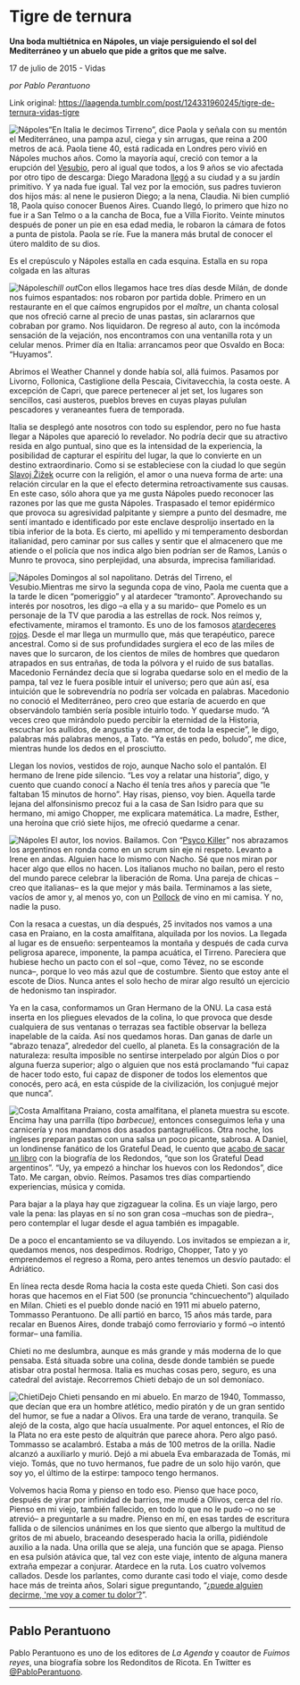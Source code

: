# Tigre de ternura

**Una boda multiétnica en Nápoles, un viaje persiguiendo el sol del Mediterráneo y un abuelo que pide a gritos que me salve.**

17 de julio de 2015 - Vidas

_por Pablo Perantuono_

Link original: https://laagenda.tumblr.com/post/124331960245/tigre-de-ternura-vidas-tigre

![Nápoles](https://64.media.tumblr.com/6759bce8de1eb56fd27b7c77755e7607/tumblr_inline_pk0gwoAqR21t6q87u_500.jpg)“En
Italia le decimos Tirreno”, dice Paola y señala con su mentón el
Mediterráneo, una pampa azul, ciega y sin arrugas, que reina a 200
metros de acá. Paola tiene 40, está radicada en Londres pero vivió
en Nápoles muchos años. Como la mayoría aquí, creció con temor a
la erupción
del [Vesubio](http://www.unabrevehistoria.com/2007/11/vesubio-1944.html), pero al igual que todos, a los 9 años se vio afectada
por otro tipo de descarga: Diego Maradona [llegó](https://www.youtube.com/watch?v=R5MPK3Zd1Ks) a su ciudad y a su
jardín primitivo. Y ya nada fue igual. Tal vez por la emoción, sus
padres tuvieron dos hijos más: al nene le pusieron Diego; a la nena,
Claudia. Ni bien cumplió 18, Paola quiso conocer Buenos Aires.
Cuando llegó, lo primero que hizo no fue ir a San Telmo o a la
cancha de Boca, fue a Villa Fiorito. Veinte minutos después de poner
un pie en esa edad media, le robaron la cámara de fotos a punta de pistola. Paola se
ríe. Fue la manera más brutal de conocer el útero maldito de su
dios. 


Es
el crepúsculo y Nápoles estalla en cada esquina. Estalla en su ropa
colgada en las alturas

![Nápoles](https://64.media.tumblr.com/88a308c68312a5e0af6e01addab7670a/tumblr_inline_pk0gwp3qbB1t6q87u_400.jpg)*chill out*Con
ellos llegamos hace tres días desde Milán, de donde nos fuimos
espantados: nos robaron por partida doble. Primero en un restaurante
en el que caímos engrupidos por el *maître*, un chanta
colosal que nos ofreció carne al precio de unas pastas, sin
aclararnos que cobraban por gramo. Nos liquidaron. De regreso al
auto, con la incómoda sensación de la vejación, nos encontramos
con una ventanilla rota y un celular menos. Primer día en Italia: arrancamos peor que Osvaldo en
Boca: “Huyamos”.

Abrimos
el Weather Channel y donde había sol, allá fuimos. Pasamos
por Livorno, Follonica, Castiglione della Pescaia, Civitavecchia, la
costa oeste. A excepción de Capri, que parece pertenecer al jet set,
los lugares son sencillos, casi austeros, pueblos breves en cuyas
playas pululan pescadores y veraneantes fuera de temporada. 


Italia
se desplegó ante nosotros con todo su esplendor, pero no fue hasta
llegar a Nápoles que apareció lo revelador. No podría decir que su
atractivo resida en algo puntual, sino que es la intensidad de la
experiencia, la posibilidad de capturar el espíritu del lugar, la
que lo convierte en un destino extraordinario. Como si se
estableciese con la ciudad lo que según [Slavoj Žižek](http://laagenda.buenosaires.gob.ar/tagged/slavoj-zizek)
ocurre con la religión, el amor o una nueva forma de arte: una
relación circular en la que el efecto determina retroactivamente sus
causas. En este caso, sólo ahora que ya me gusta Nápoles puedo
reconocer las razones por las que me gusta Nápoles. Traspasado el
temor epidérmico que provoca su agresividad palpitante y siempre a
punto del desmadre, me sentí imantado e identificado por este
enclave desprolijo insertado en la tibia inferior de la bota. Es
cierto, mi apellido y mi temperamento desbordan italianidad, pero
caminar por sus calles y sentir que el almacenero que me atiende o el
policía que nos indica algo bien podrían ser de Ramos, Lanús o
Munro te provoca, sino perplejidad, una absurda, imprecisa
familiaridad. 


![Nápoles](https://64.media.tumblr.com/3f977b77232f0e8e07eea1cab00efd15/tumblr_inline_pk0gwpXeSW1t6q87u_500.jpg) Domingos al sol napolitano. Detrás del Tirreno, el Vesubio.Mientras me sirvo la segunda copa de vino,
Paola me cuenta que a la tarde le dicen “pomeriggio” y al atardecer “tramonto”. Aprovechando su interés por nosotros, les digo –a ella y a su
marido– que Pomelo es un personaje de la TV que parodia a las estrellas de rock. Nos reímos y, efectivamente, miramos el tramonto. Es uno de los famosos [atardeceres
rojos](https://www.youtube.com/watch?v=NuYDwiY3VNI).
Desde el mar llega un murmullo que, más que terapéutico, parece
ancestral. Como si de sus profundidades surgiera el eco de las miles
de naves que lo surcaron, de los cientos de miles de hombres que
quedaron atrapados en sus entrañas, de toda la pólvora y el ruido
de sus batallas. Macedonio Fernández decía que si lograba quedarse
solo en el medio de la pampa, tal vez le fuera posible intuir el
universo; pero que aún así, esa intuición que le sobrevendría no
podría ser volcada en palabras. Macedonio no conoció el
Mediterráneo, pero creo que estaría de acuerdo en que observándolo
también sería posible intuirlo todo. Y quedarse mudo. “A veces
creo que mirándolo puedo percibir la eternidad de la Historia,
escuchar los aullidos, de angustia y de amor, de toda la especie”,
le digo, palabras más palabras menos, a Tato. “Ya estás en pedo,
boludo”, me dice, mientras hunde los dedos en el
prosciutto.


Llegan
los novios, vestidos de rojo, aunque Nacho solo el pantalón. El
hermano de Irene pide silencio. “Les voy a relatar una historia”,
digo, y cuento que cuando conocí a Nacho él tenía tres años y
parecía que “le faltaban 15 minutos de horno”. Hay risas, pienso, voy
bien. Aquella tarde lejana del alfonsinismo precoz fui a la
casa de San Isidro para que su hermano, mi amigo Chopper, me
explicara matemática. La madre, Esther, una heroína que crió siete
hijos, me ofreció quedarme a cenar. 

![Nápoles](https://64.media.tumblr.com/6759bce8de1eb56fd27b7c77755e7607/tumblr_inline_pk0gwoAqR21t6q87u_400.jpg) El autor, los novios. Bailamos.
Con “[Psyco
Killer](https://www.youtube.com/watch?v=yX6FsTIq6ls)”
nos abrazamos los argentinos en ronda como en un scrum sin
eje ni respeto. Levanto a Irene en andas. Alguien hace lo mismo con
Nacho. Sé que nos miran por hacer algo que ellos no hacen. Los
italianos mucho no bailan, pero el resto del mundo parece celebrar la
liberación de Roma. Una pareja de chicas –creo que italianas– es la
que mejor y más baila. Terminamos a las siete, vacíos de amor y, al
menos yo, con un [Pollock](http://culturacolectiva.com/wp-content/uploads/2013/04/pollock.number-8.jpeg)
de vino en mi camisa. Y no, nadie la puso. 


Con
la resaca a cuestas, un día después, 25 invitados nos vamos a una
casa en Praiano, en la costa amalfitana, alquilada por los novios. La
llegada al lugar es de ensueño: serpenteamos la montaña y después
de cada curva peligrosa aparece, imponente, la pampa acuática, el
Tirreno. Pareciera que hubiese hecho un pacto con el sol –que, como
Tévez, no se esconde nunca–, porque lo veo más azul que de
costumbre. Siento que estoy ante el escote de Dios. Nunca antes el
solo hecho de mirar algo resultó un ejercicio de hedonismo tan
inspirador. 


Ya
en la casa, conformamos un Gran Hermano de la ONU. La casa está
inserta en los pliegues elevados de la colina, lo que provoca que
desde cualquiera de sus ventanas o terrazas sea factible observar la
belleza inapelable de la caída. Así nos quedamos horas. Dan ganas de
darle un “abrazo tenaza”, alrededor del cuello, al planeta. Es la
consagración de la naturaleza: resulta imposible no sentirse
interpelado por algún Dios o por alguna fuerza superior; algo o
alguien que nos está proclamando “fui capaz de hacer todo esto,
fui capaz de disponer de todos los elementos que conocés, pero acá,
en esta cúspide de la civilización, los conjugué mejor que nunca”. 

![Costa Amalfitana](https://64.media.tumblr.com/8b41874c14ce6ff5f035c1272f5e3d69/tumblr_inline_pk0gwrDxcX1t6q87u_500.jpg) Praiano, costa amalfitana, el planeta muestra su escote. Encima
hay una parrilla (tipo *barbecue),* entonces conseguimos leña y una
carnicería y nos mandamos dos asados pantagruélicos. Otra noche,
los ingleses preparan pastas con una salsa un poco picante, sabrosa.
A Daniel, un londinense fanático de los Grateful Dead, le cuento
que [acabo de sacar un libro](http://laagenda.buenosaires.gob.ar/post/117730837805/persiguiendo-a-patricio-rey) con la biografía de los Redondos, “que
son los Grateful Dead argentinos”. “Uy, ya empezó a hinchar
los huevos con los Redondos”, dice Tato. Me cargan,
obvio. Reímos. Pasamos tres días compartiendo experiencias, música
y comida. 


Para
bajar a la playa hay que zigzaguear la colina. Es un viaje largo,
pero vale la pena: las playas en sí no son gran cosa –muchas son de
piedra–, pero contemplar el lugar desde el agua también es
impagable. 


De
a poco el encantamiento se va diluyendo. Los invitados se empiezan a
ir, quedamos menos, nos despedimos. Rodrigo, Chopper, Tato y yo
emprendemos el regreso a Roma, pero antes tenemos un desvío pautado:
el Adriático. 


En
línea recta desde Roma hacia la costa este queda Chieti. Son casi
dos horas que hacemos en el Fiat 500 (se pronuncia “chincuechento”) alquilado
en Milan. Chieti es el pueblo donde nació en 1911 mi abuelo paterno,
Tommasso Perantuono. De allí partió en barco, 15 años más tarde,
para recalar en Buenos Aires, donde trabajó como ferroviario y formó
–o intentó formar– una familia. 


Chieti
no me deslumbra, aunque es más grande y más moderna de lo que
pensaba. Está situada sobre una colina, desde donde también se
puede atisbar otra postal hermosa. Italia es muchas cosas pero,
seguro, es una catedral del avistaje. Recorremos Chieti debajo de un
sol demoníaco. 

![Chieti](https://64.media.tumblr.com/f98398927194e43bbe0572f0efb7c4e0/tumblr_inline_pk0gwrRDaE1t6q87u_400.jpg)Dejo
Chieti pensando en mi abuelo. En marzo de 1940,
Tommasso, que decían que era un hombre atlético, medio piratón y
de un gran sentido del humor, se fue a nadar a Olivos. Era una tarde
de verano, tranquila. Se alejó de la costa, algo que hacía
usualmente. Por aquel entonces, el Río de la Plata no era este pesto
de alquitrán que parece ahora. Pero algo pasó. Tommasso se
acalambró. Estaba a más de 100 metros de la orilla. Nadie alcanzó
a auxiliarlo y murió. Dejó a mi abuela Eva embarazada de Tomás, mi
viejo. Tomás, que no tuvo hermanos, fue padre de un solo hijo varón, que
soy yo, el último de la estirpe: tampoco tengo hermanos. 


Volvemos hacia Roma y pienso en todo eso. Pienso que hace poco,
después de yirar por infinidad de barrios, me mudé a Olivos, cerca
del río. Pienso en mi viejo, también fallecido, en todo lo que no
le pudo –o no se atrevió– a preguntarle a su madre. Pienso en mí, en
esas tardes de escritura fallida o de silencios unánimes en los que
siento que albergo la multitud de gritos de mi abuelo, braceando
desesperado hacia la orilla, pidiéndole auxilio a la nada. Una
orilla que se aleja, una función que se apaga. Pienso en esa pulsión
atávica que, tal vez con este viaje, intento de alguna manera
extraña empezar a conjurar. Atardece en la ruta. Los cuatro volvemos
callados. Desde los parlantes, como durante casi todo el viaje, como
desde hace más de treinta años, Solari sigue preguntando, “[¿puede
alguien decirme, 'me voy a comer tu dolor’?](https://www.youtube.com/watch?v=Rxs95ugB4I8)”.

  




---

 Pablo Perantuono
-----------------

 Pablo Perantuono es uno de los editores de *La Agenda* y coautor de *Fuimos reyes*, una biografía sobre los Redonditos de Ricota. En Twitter es [@PabloPerantuono](https://twitter.com/PabloPerantuono). 

